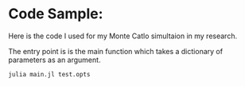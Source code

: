 # Code Sample: 

Here is the code I used for my Monte Catlo simultaion in my research.

The entry point is is the main function which takes a dictionary of parameters as an argument.

  ```julia
  julia main.jl test.opts
  ```
